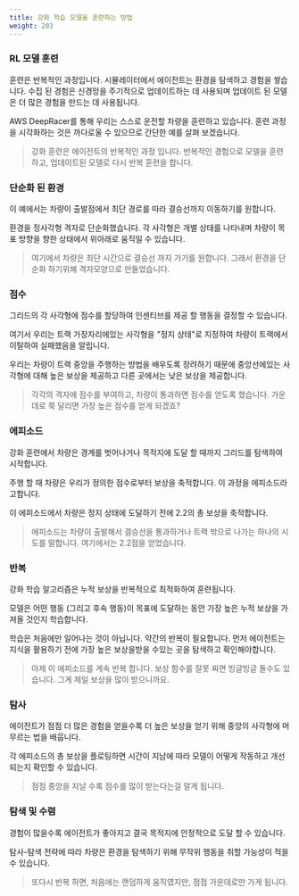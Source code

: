 ```yaml
---
title: 강화 학습 모델을 훈련하는 방법
weight: 203
---
```


### RL 모델 훈련

훈련은 반복적인 과정입니다. 시뮬레이터에서 에이전트는 환경을 탐색하고 경험을 쌓습니다. 수집 된 경험은 신경망을 주기적으로 업데이트하는 데 사용되며 업데이트 된 모델은 더 많은 경험을 만드는 데 사용됩니다.

AWS DeepRacer를 통해 우리는 스스로 운전할 차량을 훈련하고 있습니다. 훈련 과정을 시각화하는 것은 까다로울 수 있으므로 간단한 예를 살펴 보겠습니다.

> 강화 훈련은 에이전트의 반복적인 과정 입니다. 반복적인 경험으로 모델을 훈련하고, 업데이트된 모델로 다시 반복 훈련을 합니다.

### 단순화 된 환경

이 예에서는 차량이 출발점에서 최단 경로를 따라 결승선까지 이동하기를 원합니다.

환경을 정사각형 격자로 단순화했습니다. 각 사각형은 개별 상태를 나타내며 차량이 목표 방향을 향한 상태에서 위아래로 움직일 수 있습니다.

> 여기에서 차량은 최단 시간으로 결승선 까지 가기를 원합니다. 그래서 환경을 단순화 하기위해 격자모양으로 만들었습니다.

### 점수

그리드의 각 사각형에 점수를 할당하여 인센티브를 제공 할 행동을 결정할 수 있습니다.

여기서 우리는 트랙 가장자리에있는 사각형을 "정지 상태"로 지정하여 차량이 트랙에서 이탈하여 실패했음을 알립니다.

우리는 차량이 트랙 중앙을 주행하는 방법을 배우도록 장려하기 때문에 중앙선에있는 사각형에 대해 높은 보상을 제공하고 다른 곳에서는 낮은 보상을 제공합니다.

> 각각의 격자에 점수를 부여하고, 차량이 통과하면 점수를 얻도록 했습니다. 가운데로 쭉 달리면 가장 높은 점수를 얻게 되겠죠?

### 에피소드

강화 훈련에서 차량은 경계를 벗어나거나 목적지에 도달 할 때까지 그리드를 탐색하여 시작합니다.

주행 할 때 차량은 우리가 정의한 점수로부터 보상을 축적합니다. 이 과정을 에피소드라고합니다.

이 에피소드에서 차량은 정지 상태에 도달하기 전에 2.2의 총 보상을 축적합니다.

> 에피소드는 차량이 출발해서 결승선을 통과하거나 트랙 밖으로 나가는 하나의 시도를 말합니다. 여기에서는 2.2점을 얻었습니다.

### 반복

강화 학습 알고리즘은 누적 보상을 반복적으로 최적화하여 훈련됩니다.

모델은 어떤 행동 (그리고 후속 행동)이 목표에 도달하는 동안 가장 높은 누적 보상을 가져올 것인지 학습합니다.

학습은 처음에만 일어나는 것이 아닙니다. 약간의 반복이 필요합니다. 먼저 에이전트는 지식을 활용하기 전에 가장 높은 보상을받을 수있는 곳을 탐색하고 확인해야합니다.

> 아제 이 에피소드를 계속 반복 합니다. 보상 함수를 잘못 짜면 빙글빙글 돌수도 있습니다. 그게 제일 보상을 많이 받으니까요.

### 탐사

에이전트가 점점 더 많은 경험을 얻을수록 더 높은 보상을 얻기 위해 중앙의 사각형에 머무르는 법을 배웁니다.

각 에피소드의 총 보상을 플로팅하면 시간이 지남에 따라 모델이 어떻게 작동하고 개선되는지 확인할 수 있습니다.

> 점점 중앙을 지날 수록 점수를 많이 받는다는걸 알게 됩니다.

### 탐색 및 수렴

경험이 많을수록 에이전트가 좋아지고 결국 목적지에 안정적으로 도달 할 수 있습니다.

탐사-탐색 전략에 따라 차량은 환경을 탐색하기 위해 무작위 행동을 취할 가능성이 적을 수 있습니다.

> 또다시 반복 하면, 처음에는 랜덤하게 움직였지만, 점점 가운데로만 가게 됩니다.
